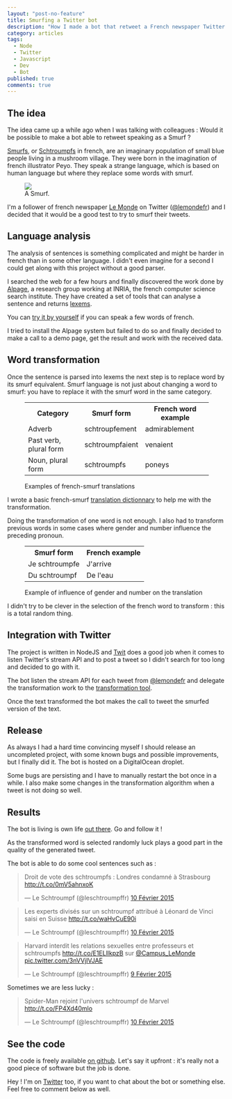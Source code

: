 ```yaml
---
layout: "post-no-feature"
title: Smurfing a Twitter bot
description: "How I made a bot that retweet a French newspaper Twitter feed as a Smurf"
category: articles
tags: 
  - Node
  - Twitter
  - Javascript
  - Dev
  - Bot
published: true
comments: true
---
```


## The idea

The idea came up a while ago when I was talking with colleagues : Would it be possible to make a bot able to retweet speaking as a Smurf ?

[Smurfs](http://en.wikipedia.org/wiki/The_Smurfs), or [Schtroumpfs](http://fr.wikipedia.org/wiki/Les_Schtroumpfs) in french, are an imaginary population of small blue people living in a mushroom village. They were born in the imagination of french illustrator Peyo. They speak a strange language, which is based on human language but where they replace some words with smurf.

<figure>
  <img src="http://resize2-gulli.ladmedia.fr/r/611,599,center-middle,ffffff/img/var/jeunesse/storage/images/gulli/chaine-tv/dessins-animes/les-schtroumpfs/personnages/schtroumpf-musicien/21227448-3-fre-FR/Schtroumpf-musicien_original_backup.jpg">
  <figcaption>A Smurf.</figcaption>
</figure>

I'm a follower of french newspaper [Le Monde](http://www.lemonde.fr/) on Twitter ([@lemondefr](https://twitter.com/lemondefr)) and I decided that
it would be a good test to try to smurf their tweets.

## Language analysis

The analysis of sentences is something complicated and might be harder in french than in some other language. I didn't even imagine for a second I could get along with this project without a good parser.

I searched the web for a few hours and finally discovered the work done by [Alpage](https://www.rocq.inria.fr/alpage-wiki/tiki-index.php?page=Accueil), a research group working at INRIA, the french computer science search institute.
They have created a set of tools that can analyse a sentence and returns [lexems](http://en.wikipedia.org/wiki/Lexeme).

You can [try it by yourself](http://alpage.inria.fr/frmgwiki/frmg_main/frmg_server) if you can speak a few words of french.

I tried to install the Alpage system but failed to do so and finally decided to make a call to a demo page, get the result and work with the received data.

## Word transformation

Once the sentence is parsed into lexems the next step is to replace word by its smurf equivalent. Smurf language is not just about changing a word to smurf: you have to replace it with the smurf word in the same category.

<figure>
    <table>
        <tr>
            <th>Category</th>
            <th>Smurf form</th>
            <th>French word example</th>
        </tr>
        <tr>
            <td>Adverb</td>
            <td>schtroupfement</td>
            <td>admirablement</td>
        </tr>
        <tr>
            <td>Past verb, plural form</td>
            <td>schtroumpfaient</td>
            <td>venaient</td>
        </tr>
        <tr>
            <td>Noun, plural form</td>
            <td>schtroumpfs</td>
            <td>poneys</td>
        </tr>
    </table>
<figcaption>Examples of french-smurf translations</figcaption>
</figure>

I wrote a basic french-smurf [translation dictionnary](https://github.com/SelrahcD/leschtroumpffr/blob/master/language.js) to help me with the transformation.

Doing the transformation of one word is not enough. I also had to transform previous words in some cases where gender and number influence the preceding pronoun.

<figure>
    <table>
        <tr>
            <th>Smurf form</th>
            <th>French example</th>
        </tr>
        <tr>
            <td>Je schtroumpfe</td>
            <td>J'arrive</td>
        </tr>
        <tr>
            <td>Du schtroumpf</td>
            <td>De l'eau</td>
        </tr>
    </table>
<figcaption>Example of influence of gender and number on the translation</figcaption>
</figure>


I didn't try to be clever in the selection of the french word to transform : this is a total random thing.

## Integration with Twitter

The project is written in NodeJS and [Twit](https://github.com/ttezel/twit) does a good job when it comes to listen Twitter's stream API and to post a tweet so I didn't search for too long and decided to go with it.

The bot listen the stream API for each tweet from [@lemondefr](https://twitter.com/lemondefr) and delegate the transformation work to the [transformation tool](https://github.com/SelrahcD/leschtroumpffr/blob/master/schtroumpsify.js).

Once the text transformed the bot makes the call to tweet the smurfed version of the text.

## Release

As always I had a hard time convincing myself I should release an uncompleted project, with some known bugs and possible improvements, but I finally did it.
The bot is hosted on a DigitalOcean droplet.

Some bugs are persisting and I have to manually restart the bot once in a while. I also make some changes in the transformation algorithm when a tweet is not doing so well. 

## Results

The bot is living is own life [out there](https://twitter.com/leschtroumpffr). Go and follow it !

As the transformed word is selected randomly luck plays a good part in the quality of the generated tweet.

The bot is able to do some cool sentences such as :

<blockquote class="twitter-tweet tw-align-center" data-cards="hidden" lang="fr">
  <p>Droit de vote des schtroumpfs : Londres condamné à Strasbourg <a href="http://t.co/0mV5ahnxoK">http://t.co/0mV5ahnxoK</a></p>
  &mdash; Le Schtroumpf (@leschtroumpffr) <a href="https://twitter.com/leschtroumpffr/status/565125702379651072">10 Février 2015</a>
</blockquote>

<blockquote class="twitter-tweet tw-align-center" lang="fr"><p>Les experts divisés sur un schtroumpf attribué à Léonard de Vinci saisi en Suisse <a href="http://t.co/waHvCuE90i">http://t.co/waHvCuE90i</a></p>&mdash; Le Schtroumpf (@leschtroumpffr) <a href="https://twitter.com/leschtroumpffr/status/565197113806831616">10 Février 2015</a></blockquote>
<script async src="//platform.twitter.com/widgets.js" charset="utf-8"></script>

<blockquote class="twitter-tweet tw-align-center" data-cards="hidden" lang="fr"><p>Harvard interdit les relations sexuelles entre professeurs et schtroumpfs <a href="http://t.co/E1ELllkpzB">http://t.co/E1ELllkpzB</a> sur <a href="https://twitter.com/Campus_LeMonde">@Campus_LeMonde</a> <a href="http://t.co/3nVVjIVJAE">pic.twitter.com/3nVVjIVJAE</a></p>&mdash; Le Schtroumpf (@leschtroumpffr) <a href="https://twitter.com/leschtroumpffr/status/564789667116359680">9 Février 2015</a></blockquote>
<script async src="//platform.twitter.com/widgets.js" charset="utf-8"></script>


Sometimes we are less lucky :

<blockquote class="twitter-tweet tw-align-center" data-cards="hidden" lang="fr"><p>Spider-Man rejoint l&#39;univers schtroumpf de Marvel <a href="http://t.co/FP4Xd40mlo">http://t.co/FP4Xd40mlo</a></p>&mdash; Le Schtroumpf (@leschtroumpffr) <a href="https://twitter.com/leschtroumpffr/status/565106823876055041">10 Février 2015</a></blockquote>
<script async src="//platform.twitter.com/widgets.js" charset="utf-8"></script>

## See the code

The code is freely available [on github](https://github.com/SelrahcD/leschtroumpffr).
Let's say it upfront : it's really not a good piece of software but the job is done.


Hey ! I'm on [Twitter](https://twitter.com/selrahcd) too, if you want to chat about the bot or something else. Feel free to comment below as well.


<script async src="//platform.twitter.com/widgets.js" charset="utf-8"></script>
